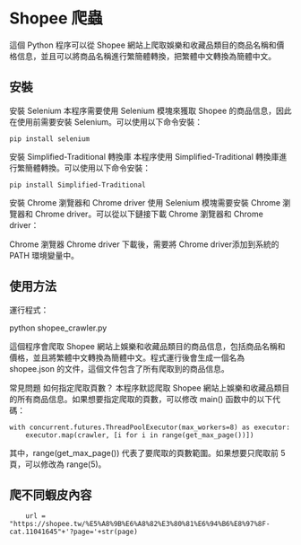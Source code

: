 # Shopee 爬蟲
這個 Python 程序可以從 Shopee 網站上爬取娛樂和收藏品類目的商品名稱和價格信息，並且可以將商品名稱進行繁簡體轉換，把繁體中文轉換為簡體中文。

## 安裝
安裝 Selenium
本程序需要使用 Selenium 模塊來獲取 Shopee 的商品信息，因此在使用前需要安裝 Selenium。可以使用以下命令安裝：

    pip install selenium

安裝 Simplified-Traditional 轉換庫
本程序使用 Simplified-Traditional 轉換庫進行繁簡體轉換。可以使用以下命令安裝：


    pip install Simplified-Traditional

安裝 Chrome 瀏覽器和 Chrome driver
使用 Selenium 模塊需要安裝 Chrome 瀏覽器和 Chrome driver。可以從以下鏈接下載 Chrome 瀏覽器和 Chrome driver：

Chrome 瀏覽器
Chrome driver
下載後，需要將 Chrome driver添加到系統的 PATH 環境變量中。

## 使用方法
運行程式：

python shopee_crawler.py
  
這個程序會爬取 Shopee 網站上娛樂和收藏品類目的商品信息，包括商品名稱和價格，並且將繁體中文轉換為簡體中文。程式運行後會生成一個名為 shopee.json 的文件，這個文件包含了所有爬取到的商品信息。

常見問題
如何指定爬取頁數？
本程序默認爬取 Shopee 網站上娛樂和收藏品類目的所有商品信息。如果想要指定爬取的頁數，可以修改 main() 函数中的以下代碼：


    with concurrent.futures.ThreadPoolExecutor(max_workers=8) as executor:
        executor.map(crawler, [i for i in range(get_max_page())])
其中，range(get_max_page()) 代表了要爬取的頁數範圍。如果想要只爬取前 5 頁，可以修改為 range(5)。

## 爬不同蝦皮內容

        url = "https://shopee.tw/%E5%A8%9B%E6%A8%82%E3%80%81%E6%94%B6%E8%97%8F-cat.11041645"+'?page='+str(page)
